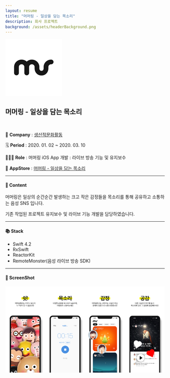 ```yaml
---
layout: resume
title: "머머링 - 일상을 담는 목소리"
description: 회사 프로젝트
background: /assets/headerBackground.png
---
```


<div class="page-header-icon undefined">
    <img class="icon" src="/assets/images/resume/murmuring_icon.png">
</div>

## 머머링 - 일상을 담는 목소리

<br>

🏢 **Company** : [생산적문화활동](https://murmuring.fun/)

🗓 **Period** : 2020\. 01\. 02 ~ 2020\. 03\. 10

👨🏻‍💻 **Role** : 머머링 iOS App 개발 : 라이브 방송 기능 및 유지보수

🍎 **AppStore** : [‎머머링 - 일상을 담는 목소리](https://apps.apple.com/kr/app/%EB%A8%B8%EB%A8%B8%EB%A7%81-%EC%9D%BC%EC%83%81%EC%9D%84-%EB%8B%B4%EB%8A%94-%EB%AA%A9%EC%86%8C%EB%A6%AC/id1384878309)

---

#### 📜 Content

머머링은 일상의 순간순간 발생하는 크고 작은 감정들을 목소리를 통해 공유하고 소통하는 음성 SNS 입니다.

기존 작업된 프로젝트 유지보수 및 라이브 기능 개발을 담당하였습니다.

---

#### 📚 Stack

- Swift 4.2
- RxSwift
- ReactorKit
- RemoteMonster(음성 라이브 방송 SDK)

---

#### 📸 ScreenShot

<div style="width:100%; margin:0 auto;">
<a href="#"><img style="width:25%" src="https://raw.githubusercontent.com/swieeft/resume/master/images/mur01.png" align="left"></a>
<a href="#"><img style="width:25%" src="https://raw.githubusercontent.com/swieeft/resume/master/images/mur02.png" align="left"></a>
<a href="#"><img style="width:25%" src="https://raw.githubusercontent.com/swieeft/resume/master/images/mur03.png" align="left"></a>
<a href="#"><img style="width:25%" src="https://raw.githubusercontent.com/swieeft/resume/master/images/mur04.png" align="left"></a>
</div>